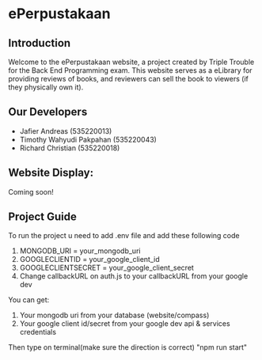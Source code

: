 # ePerpustakaan
## Introduction

Welcome to the ePerpustakaan website, a project created by Triple Trouble for the Back End Programming exam. This website serves as a eLibrary for providing reviews of books, and reviewers can sell the book to viewers (if they physically own it).

## Our Developers
- Jafier Andreas (535220013)
- Timothy Wahyudi Pakpahan (535220043)
- Richard Christian (535220018)

## Website Display:
Coming soon!

## Project Guide
To run the project u need to add .env file and add these following code
1. MONGODB_URI = your_mongodb_uri
2. GOOGLECLIENTID = your_google_client_id
3. GOOGLECLIENTSECRET = your_google_client_secret
4. Change callbackURL on auth.js to your callbackURL from your google dev

You can get:
1. Your mongodb uri from your database (website/compass)
2. Your google client id/secret from your google dev api & services credentials

Then type on terminal(make sure the direction is correct) "npm run start"
